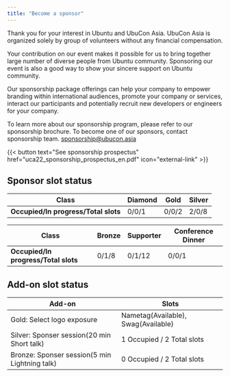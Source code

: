 ```yaml
---
title: "Become a sponsor"
---
```

Thank you for your interest in Ubuntu and UbuCon Asia. UbuCon Asia is organized solely by group of volunteers without any financial compensation. 

Your contribution on our event makes it possible for us to bring together large number of diverse people from Ubuntu community. Sponsoring our event is also a good way to show your sincere support on Ubuntu community.

Our sponsorship package offerings can help your company to empower branding within international audiences, promote your company or services, interact our participants and potentially recruit new developers or engineers for your company.

To learn more about our sponsorship program, please refer to our sponsorship brochure.
To become one of our sponsors, contact sponsorship team. sponsorship@ubucon.asia

{{< button text="See sponsorship prospectus" href="uca22_sponsorship_prospectus_en.pdf" icon="external-link" >}}

## Sponsor slot status
| **Class** | Diamond | Gold | Silver |
| --- | --- | --- | --- |
| **Occupied/In progress/Total slots** | 0/0/1 | 0/0/2 | 2/0/8 |

| **Class** | Bronze | Supporter | Conference Dinner |
| --- | --- | --- | --- |
| **Occupied/In progress/Total slots** | 0/1/8 | 0/1/12 | 0/0/1 |

## Add-on slot status
| Add-on | Slots |
| --- | --- |
| Gold: Select logo exposure | Nametag(Available), Swag(Available) |
| Silver: Sponser session(20 min Short talk) | 1 Occupied / 2 Total slots | 
| Bronze: Sponser session(5 min Lightning talk) | 0 Occupied / 2 Total slots | 